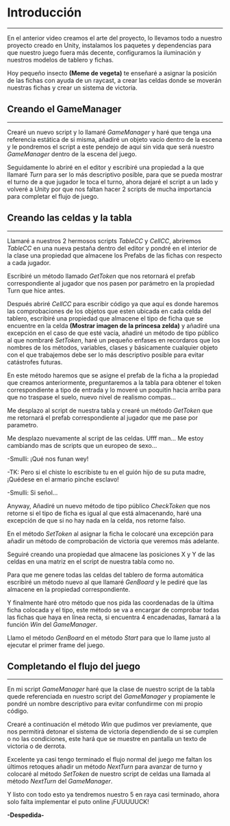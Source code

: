# Introducción

---

En el anterior video creamos el arte del proyecto, lo llevamos todo a nuestro proyecto creado en Unity, instalamos los paquetes y dependencias para que nuestro juego fuera más decente, configuramos la iluminación y nuestros modelos de tablero y fichas.

Hoy pequeño insecto **(Meme de vegeta)** te enseñaré a asignar la posición de las fichas con ayuda de un raycast, a crear las celdas donde se moverán nuestras fichas y crear un sistema de victoria.

## Creando el GameManager

---

Crearé un nuevo script y lo llamaré *GameManager* y haré que tenga una referencia estática de si misma, añadiré un objeto vacío dentro de la escena y le pondremos el script a este pendejo de aquí sin vida que será nuestro *GameManager* dentro de la escena del juego. 

Seguidamente lo abriré en el editor y escribiré una propiedad a la que llamaré *Turn* para ser lo más descriptivo posible, para que se pueda mostrar el turno de a que jugador le toca el turno, ahora dejaré el script a un lado y volveré a Unity por que nos faltan hacer 2 scripts de mucha importancia para completar el flujo de juego.

## Creando las celdas y la tabla

---

Llamaré a nuestros 2 hermosos scripts *TableCC* y *CellCC*, abriremos *TableCC* en una nueva pestaña dentro del editor y pondré en el interior de la clase una propiedad que almacene los Prefabs de las fichas con respecto a cada jugador.

Escribiré un método llamado *GetToken* que nos retornará el prefab correspondiente al jugador que nos pasen por parámetro en la propiedad Turn que hice antes.

Después abriré *CellCC* para escribir código ya que aquí es donde haremos las comprobaciones de los objetos que esten ubicada en cada celda del tablero, escribiré una propiedad que almacene el tipo de ficha que se encuentre en la celda **(Mostrar imagen de la princesa zelda)** y añadiré una excepción en el caso de que esté vacía, añadiré un método de tipo público al que nombraré *SetToken*, haré un pequeño enfases en recordaros que los nombres de los métodos, variables, clases y básicamente cualquier objeto con el que trabajemos debe ser lo más descriptivo posible para evitar catástrofes futuras.

En este método haremos que se asigne el prefab de la ficha a la propiedad que creamos anteriormente, preguntaremos a la tabla para obtener el token correspondiente a tipo de entrada y lo moveré un poquitin hacia arriba para que no traspase el suelo, nuevo nivel de realismo compas...


Me desplazo al script de nuestra tabla y crearé un método *GetToken* que me retornará el prefab correspondiente al jugador que me pase por parametro.

Me desplazo nuevamente al script de las celdas. Ufff man... Me estoy cambiando mas de scripts que un europeo de sexo... 

-Smulli: ¡Qué nos funan wey!
 
-TK: Pero si el chiste lo escribiste tu en el guión hijo de su puta madre, ¡Quédese en el armario pinche esclavo!

-Smulli: Si señol...

Anyway, Añadiré un nuevo método de tipo público *CheckToken* que nos retorne si el tipo de ficha es igual al que está almacenando, haré una excepción de que si no hay nada en la celda, nos retorne falso.

En el método *SetToken* al asignar la ficha le colocaré una excepción para añadir un método de comprobación de victoria que veremos más adelante.

Seguiré creando una propiedad que almacene las posiciones X y Y de las celdas en una matriz en el script de nuestra tabla como no.

Para que me genere todas las celdas del tablero de forma automática escribiré un método nuevo al que llamaré *GenBoard* y le pediré que las almacene en la propiedad correspondiente.

Y finalmente haré otro método que nos pida las coordenadas de la última ficha colocada y el tipo, este método se va a encargar de comprobar todas las fichas que haya en línea recta, si encuentra 4 encadenadas, llamará a la función *Win* del *GameManager*.

Llamo el método *GenBoard* en el método *Start* para que lo llame justo al ejecutar el primer frame del juego. 

## Completando el flujo del juego

---

En mi script *GameManager* haré que la clase de nuestro script de la tabla quede referenciada en nuestro script del *GameManager* y propiamente le pondré un nombre descriptivo para evitar confundirme con mi propio código.

Crearé a continuación el método *Win* que pudimos ver previamente, que nos permitirá detonar el sistema de victoria dependiendo de si se cumplen o no las condiciones, este hará que se muestre en pantalla un texto de victoria o de derrota.

Excelente ya casi tengo terminado el flujo normal del juego me faltan los últimos retoques añadir un método *NextTurn* para avanzar de turno y colocaré al método *SetToken* de nuestro script de celdas una llamada al método *NextTurn* del *GameManager*.

Y listo con todo esto ya tendremos nuestro 5 en raya casi terminado, ahora solo falta implementar el puto online ¡FUUUUUCK!

**-Despedida-**